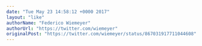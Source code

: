 ```yaml
---
date: "Tue May 23 14:58:12 +0000 2017"
layout: "like"
authorName: "Federico Wiemeyer"
authorUrl: "https://twitter.com/wiemeyer"
originalPost: "https://twitter.com/wiemeyer/status/867031917711044608"
---
```

